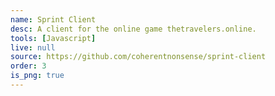 ```yaml
---
name: Sprint Client
desc: A client for the online game thetravelers.online.
tools: [Javascript]
live: null
source: https://github.com/coherentnonsense/sprint-client
order: 3
is_png: true
---
```

